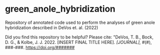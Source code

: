 # green_anole_hybridization
Repository of annotated code used to perform the analyses of green anole hybridization described in DeVos et. al. (2022) 
 
Did you find this repository to be helpful? Please cite: 
"DeVos, T. B., Bock, D. G., & Kolbe, J. J. 2022. [INSERT FINAL TITLE HERE]. _[JOURNAL], #_(#), ###-###. https://doi.org/#######
